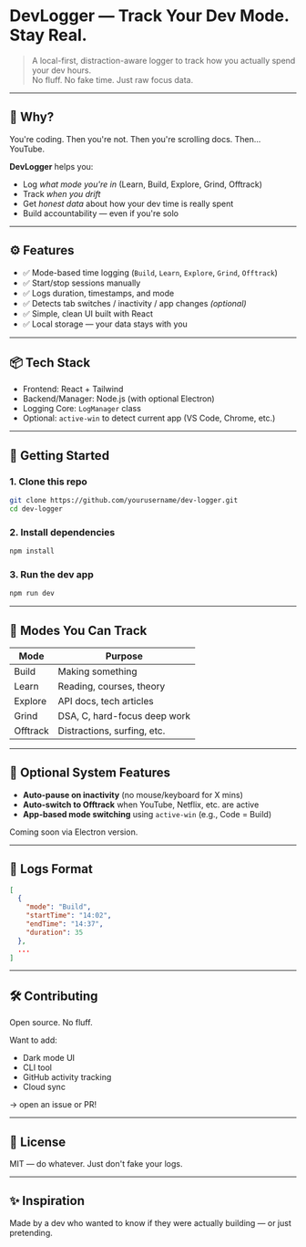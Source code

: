 # DevLogger — Track Your Dev Mode. Stay Real.

> A local-first, distraction-aware logger to track how you actually spend your dev hours.  
> No fluff. No fake time. Just raw focus data.

---

## 🧠 Why?

You're coding. Then you're not. Then you're scrolling docs. Then... YouTube.

**DevLogger** helps you:
- Log *what mode you're in* (Learn, Build, Explore, Grind, Offtrack)
- Track *when you drift*
- Get *honest data* about how your dev time is really spent
- Build accountability — even if you're solo

---

## ⚙️ Features

- ✅ Mode-based time logging (`Build`, `Learn`, `Explore`, `Grind`, `Offtrack`)
- ✅ Start/stop sessions manually
- ✅ Logs duration, timestamps, and mode
- ✅ Detects tab switches / inactivity / app changes *(optional)*
- ✅ Simple, clean UI built with React
- ✅ Local storage — your data stays with you

---

## 📦 Tech Stack

- Frontend: React + Tailwind
- Backend/Manager: Node.js (with optional Electron)
- Logging Core: `LogManager` class
- Optional: `active-win` to detect current app (VS Code, Chrome, etc.)

---

## 🚀 Getting Started

### 1. Clone this repo
```bash
git clone https://github.com/yourusername/dev-logger.git
cd dev-logger
```

### 2. Install dependencies
```bash
npm install
```

### 3. Run the dev app
```bash
npm run dev
```

---

## 🧪 Modes You Can Track

| Mode     | Purpose                       |
|----------|-------------------------------|
| Build    | Making something               |
| Learn    | Reading, courses, theory       |
| Explore  | API docs, tech articles        |
| Grind    | DSA, C, hard-focus deep work   |
| Offtrack | Distractions, surfing, etc.    |

---

## 🔌 Optional System Features

- **Auto-pause on inactivity** (no mouse/keyboard for X mins)
- **Auto-switch to Offtrack** when YouTube, Netflix, etc. are active
- **App-based mode switching** using `active-win` (e.g., Code = Build)

Coming soon via Electron version.

---

## 📁 Logs Format

```json
[
  {
    "mode": "Build",
    "startTime": "14:02",
    "endTime": "14:37",
    "duration": 35
  },
  ...
]
```

---

## 🛠️ Contributing

Open source. No fluff.

Want to add:
- Dark mode UI
- CLI tool
- GitHub activity tracking
- Cloud sync

→ open an issue or PR!

---

## 🧊 License

MIT — do whatever. Just don't fake your logs.

---

## ✨ Inspiration

Made by a dev who wanted to know if they were actually building — or just pretending.

```
